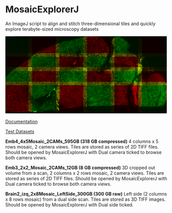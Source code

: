 # MosaicExplorerJ
An ImageJ script to align and stitch three-dimensional tiles and quickly explore terabyte-sized microscopy datasets

![](Mosaic2.png)

[Documentation](https://drive.google.com/file/d/1Hn2eJYZr9bDnp0TGWAxc7GBuVuu69H6R/view?usp=sharing)

[Test Datasets](https://drive.google.com/drive/folders/1SykCjqwbJ31qy1QKsWmk6Ro6qxr9oYaa?usp=sharing)

**Emb4_4x5Mosaic_2CAMs_595GB (318 GB compressed)**
4 columns x 5 rows mosaic, 2 camera views. Tiles are stored as series of 2D TIFF files. Should be opened by MosaicExplorerJ with Dual camera ticked to browse both camera views.

**Emb3_2x2_Mosaic_2CAMs_12GB (8 GB compressed)**
3D cropped out volume from a scan, 2 columns x 2 rows mosaic, 2 camera views. Tiles are stored as series of 2D TIFF files. Should be opened by MosaicExplorerJ with Dual camera ticked to browse both camera views.

**Brain2_izq_2x8Mosaic_LeftSide_300GB (300 GB raw)**
Left side (2 columns x 8 rows mosaic) from a dual side scan. Tiles are stored as 3D TIFF images. Should be opened by MosaicExplorerJ with Dual side ticked.
